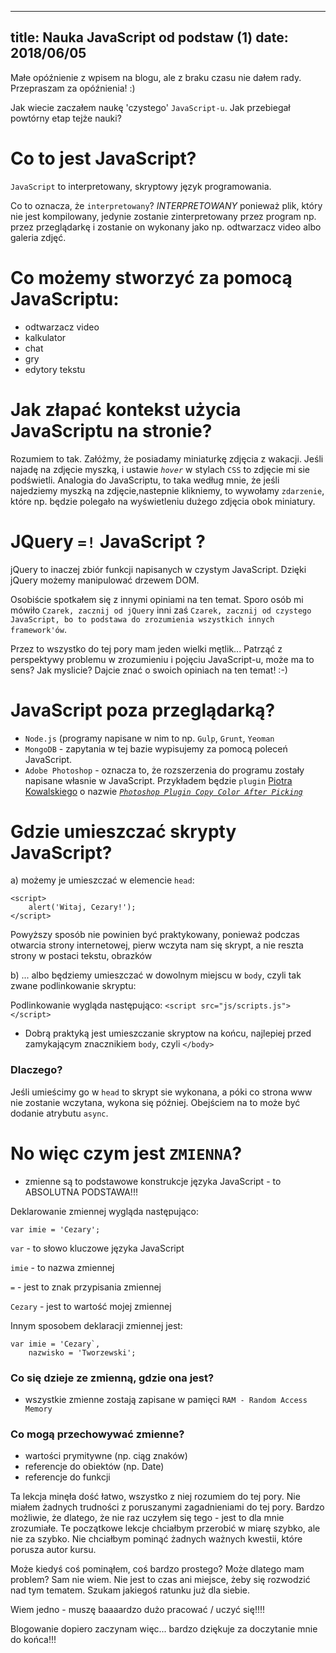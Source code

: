 ----
title: Nauka JavaScript od podstaw (1)
date: 2018/06/05
----

Małe opóźnienie z wpisem na blogu, ale z braku czasu nie dałem rady. Przepraszam za opóźnienia! :)

Jak wiecie zaczałem naukę 'czystego' `JavaScript-u`. Jak przebiegał powtórny etap tejże nauki?

# Co to jest JavaScript?
`JavaScript` to interpretowany, skryptowy język programowania.

Co to oznacza, że `interpretowany`? *INTERPRETOWANY* ponieważ plik, który nie jest kompilowany, jedynie zostanie  zinterpretowany przez program np. przez przeglądarkę i zostanie on wykonany jako np. odtwarzacz video albo galeria zdjęć.

# Co możemy stworzyć za pomocą JavaScriptu:
* odtwarzacz video
* kalkulator
* chat
* gry
* edytory tekstu

# Jak złapać kontekst użycia JavaScriptu na stronie?
Rozumiem to tak. Załóżmy, że posiadamy miniaturkę zdjęcia z wakacji. Jeśli najadę na zdjęcie myszką, i ustawie *`hover`* w stylach `CSS` to zdjęcie mi sie podświetli. Analogia do JavaScriptu, to taka według mnie, że jeśli najedziemy myszką na zdjęcie,nastepnie klikniemy, to wywołamy `zdarzenie`, które np. będzie polegało na wyświetleniu dużego zdjęcia obok miniatury.

# JQuery `=!` JavaScript ?
jQuery to inaczej zbiór funkcji napisanych w czystym JavaScript. Dzięki jQuery możemy manipulować drzewem DOM.

Osobiście spotkałem się z innymi opiniami na ten temat. Sporo osób mi mówiło `Czarek, zacznij od jQuery` inni zaś `Czarek, zacznij od czystego JavaScript, bo to podstawa do zrozumienia wszystkich innych framework'ów`.

Przez to wszystko do tej pory mam jeden wielki mętlik...
Patrząć z perspektywy problemu w zrozumieniu i pojęciu JavaScript-u, może ma to sens? Jak myslicie? Dajcie znać o swoich opiniach na ten temat! :-)


# JavaScript poza przeglądarką?
* `Node.js` (programy napisane w nim to np. `Gulp`, `Grunt`, `Yeoman`
* `MongoDB` - zapytania w tej bazie wypisujemy za pomocą poleceń JavaScript.
* `Adobe Photoshop` - oznacza to, że rozszerzenia do programu zostały napisane własnie w JavaScript. Przykładem będzie `plugin` [Piotra Kowalskiego](https://twitter.com/piecioshka) o nazwie [*`Photoshop Plugin Copy Color After Picking`*](https://github.com/piecioshka/photoshop-plugin-copy-color-after-picking)

# Gdzie umieszczać skrypty JavaScript?
a) możemy je umieszczać w elemencie `head`:
```
<script>
    alert('Witaj, Cezary!');
</script>
```
 Powyższy sposób nie powinien być praktykowany, ponieważ podczas otwarcia strony internetowej, pierw wczyta nam się skrypt, a nie reszta strony w postaci tekstu, obrazków



b) ... albo będziemy umieszczać w dowolnym miejscu w `body`, czyli tak zwane podlinkowanie skryptu:

Podlinkowanie wygląda następująco: `<script src="js/scripts.js"></script>`

* Dobrą praktyką jest umieszczanie skryptow na końcu, najlepiej przed zamykającym znacznikiem `body`, czyli `</body>`

### Dlaczego?
Jeśli umieścimy go w `head` to skrypt sie wykonana, a póki co strona www nie zostanie wczytana, wykona się później. Obejściem na to może być dodanie atrybutu `async`.


# No więc czym jest `ZMIENNA`?
* zmienne są to podstawowe konstrukcje języka JavaScript - to ABSOLUTNA PODSTAWA!!!

Deklarowanie zmiennej wygląda następująco:
```
var imie = 'Cezary';
```

`var` - to słowo kluczowe języka JavaScript

`imie` - to nazwa zmiennej

`=` - jest to znak przypisania zmiennej

`Cezary` - jest to wartość mojej zmiennej

Innym sposobem deklaracji zmiennej jest:
```
var imie = 'Cezary`,
    nazwisko = 'Tworzewski';
```

### Co się dzieje ze zmienną, gdzie ona jest?
* wszystkie zmienne zostają zapisane w pamięci `RAM - Random Access Memory`

### Co mogą przechowywać zmienne?
* wartości prymitywne (np. ciąg znaków)
* referencje do obiektów (np. Date)
* referencje do funkcji


Ta lekcja minęła dość łatwo, wszystko z niej rozumiem do tej pory. Nie miałem żadnych trudności z poruszanymi zagadnieniami do tej pory. Bardzo możliwie, że dlatego, że nie raz uczyłem się tego - jest to dla mnie zrozumiałe.
Te początkowe lekcje chciałbym przerobić w miarę szybko, ale nie za szybko. Nie chciałbym pominąć żadnych ważnych kwestii, które porusza autor kursu.

Może kiedyś coś pominąłem, coś bardzo prostego? Może dlatego mam problem? Sam nie wiem. Nie jest to czas ani miejsce, żeby się rozwodzić nad tym tematem.
Szukam jakiegoś ratunku już dla siebie.

Wiem jedno - muszę baaaardzo dużo pracować / uczyć się!!!!

Blogowanie dopiero zaczynam więc...
bardzo dziękuje za doczytanie mnie do końca!!!